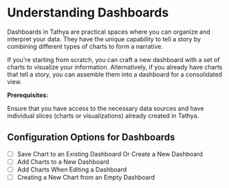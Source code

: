 # Understanding Dashboards

Dashboards in Tathya are practical spaces where you can organize and interpret your data. They have the unique capability to tell a story by combining different types of charts to form a narrative.

If you're starting from scratch, you can craft a new dashboard with a set of charts to visualize your information. Alternatively, if you already have charts that tell a story, you can assemble them into a dashboard for a consolidated view.

**Prerequisites:**

Ensure that you have access to the necessary data sources and have individual slices (charts or visualizations) already created in Tathya.

## Configuration Options for Dashboards

- [ ] Save Chart to an Existing Dashboard Or Create a New Dashboard
- [ ] Add Charts to a New Dashboard
- [ ] Add Charts When Editing a Dashboard
- [ ] Creating a New Chart from an Empty Dashboard
